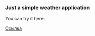 ### Just a simple weather application

You can try it here:

<a href="https://weather-lk4ruw694-ilyaozhereliev.vercel.app" target="_blank"/>Ссылка</a>

